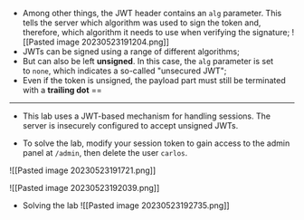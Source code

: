 * Among other things, the JWT header contains an `alg` parameter. This tells the server which algorithm was used to sign the token and, therefore, which algorithm it needs to use when verifying the signature;
![[Pasted image 20230523191204.png]]
* JWTs can be signed using a range of different algorithms;
* But can also be left **unsigned**. In this case, the `alg` parameter is set to `none`, which indicates a so-called "unsecured JWT";
* Even if the token is unsigned, the payload part must still be terminated with a **trailing dot** ==

---

* This lab uses a JWT-based mechanism for handling sessions. The server is insecurely configured to accept unsigned JWTs.

* To solve the lab, modify your session token to gain access to the admin panel at `/admin`, then delete the user `carlos`.

![[Pasted image 20230523191721.png]]


![[Pasted image 20230523192039.png]]

* Solving the lab 
![[Pasted image 20230523192735.png]]


